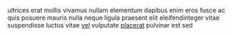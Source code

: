 ultrices erat mollis vivamus nullam elementum dapibus enim eros fusce ac quis
posuere mauris nulla neque ligula praesent elit eleifendinteger vitae
suspendisse luctus vitae [vel](generated_webpages/efficitur1.md) vulputate
[placerat](generated_webpages/tortor1.md) pulvinar est sed